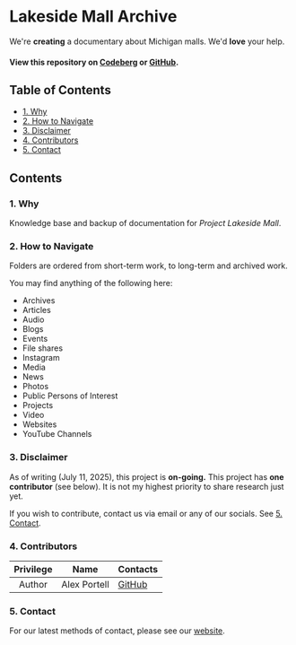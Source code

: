 # Lakeside Mall Archive

We're **creating** a documentary about Michigan malls. We'd **love** your help.
#### View this repository on [Codeberg][01] or [GitHub][02].
[01]: https://codeberg.org/portellam/lakeside-mall-archive
[02]: https://github.com/portellam/lakeside-mall-archive
##

## Table of Contents
- [1. Why](#1-why)
- [2. How to Navigate](#2-how-to-navigate)
- [3. Disclaimer](#3-disclaimer)
- [4. Contributors](#4-contributors)
- [5. Contact](#5-contact)

## Contents

### 1. Why
Knowledge base and backup of documentation for *Project Lakeside Mall*.

### 2. How to Navigate
Folders are ordered from short-term work, to long-term and archived work.

You may find anything of the following here:
- Archives
- Articles
- Audio
- Blogs
- Events
- File shares
- Instagram
- Media
- News
- Photos
- Public Persons of Interest
- Projects
- Video
- Websites
- YouTube Channels

### 3. Disclaimer
As of writing (July 11, 2025), this project is **on-going.** This project has **one** **contributor** (see below). It is not my highest priority to share research just yet.
 
If you wish to contribute, contact us via email or any of our socials. See [5. Contact](#5-contact).
### 4. Contributors
| Privilege | Name         | Contacts                               |
| :-------: | ------------ | -------------------------------------- |
|  Author   | Alex Portell | [GitHub](https://github.com/portellam) |
### 5. Contact
For our latest methods of contact, please see our [website](www.projectlakesidemall.com).